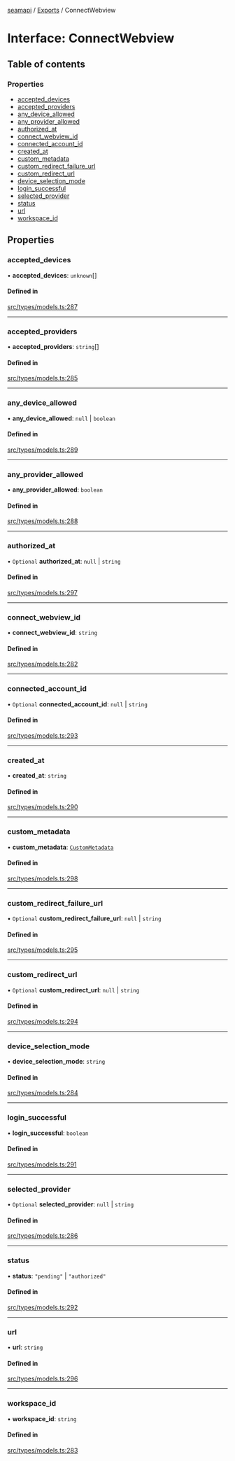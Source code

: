 [seamapi](../README.md) / [Exports](../modules.md) / ConnectWebview

# Interface: ConnectWebview

## Table of contents

### Properties

- [accepted\_devices](ConnectWebview.md#accepted_devices)
- [accepted\_providers](ConnectWebview.md#accepted_providers)
- [any\_device\_allowed](ConnectWebview.md#any_device_allowed)
- [any\_provider\_allowed](ConnectWebview.md#any_provider_allowed)
- [authorized\_at](ConnectWebview.md#authorized_at)
- [connect\_webview\_id](ConnectWebview.md#connect_webview_id)
- [connected\_account\_id](ConnectWebview.md#connected_account_id)
- [created\_at](ConnectWebview.md#created_at)
- [custom\_metadata](ConnectWebview.md#custom_metadata)
- [custom\_redirect\_failure\_url](ConnectWebview.md#custom_redirect_failure_url)
- [custom\_redirect\_url](ConnectWebview.md#custom_redirect_url)
- [device\_selection\_mode](ConnectWebview.md#device_selection_mode)
- [login\_successful](ConnectWebview.md#login_successful)
- [selected\_provider](ConnectWebview.md#selected_provider)
- [status](ConnectWebview.md#status)
- [url](ConnectWebview.md#url)
- [workspace\_id](ConnectWebview.md#workspace_id)

## Properties

### accepted\_devices

• **accepted\_devices**: `unknown`[]

#### Defined in

[src/types/models.ts:287](https://github.com/seamapi/javascript/blob/main/src/types/models.ts#L287)

___

### accepted\_providers

• **accepted\_providers**: `string`[]

#### Defined in

[src/types/models.ts:285](https://github.com/seamapi/javascript/blob/main/src/types/models.ts#L285)

___

### any\_device\_allowed

• **any\_device\_allowed**: ``null`` \| `boolean`

#### Defined in

[src/types/models.ts:289](https://github.com/seamapi/javascript/blob/main/src/types/models.ts#L289)

___

### any\_provider\_allowed

• **any\_provider\_allowed**: `boolean`

#### Defined in

[src/types/models.ts:288](https://github.com/seamapi/javascript/blob/main/src/types/models.ts#L288)

___

### authorized\_at

• `Optional` **authorized\_at**: ``null`` \| `string`

#### Defined in

[src/types/models.ts:297](https://github.com/seamapi/javascript/blob/main/src/types/models.ts#L297)

___

### connect\_webview\_id

• **connect\_webview\_id**: `string`

#### Defined in

[src/types/models.ts:282](https://github.com/seamapi/javascript/blob/main/src/types/models.ts#L282)

___

### connected\_account\_id

• `Optional` **connected\_account\_id**: ``null`` \| `string`

#### Defined in

[src/types/models.ts:293](https://github.com/seamapi/javascript/blob/main/src/types/models.ts#L293)

___

### created\_at

• **created\_at**: `string`

#### Defined in

[src/types/models.ts:290](https://github.com/seamapi/javascript/blob/main/src/types/models.ts#L290)

___

### custom\_metadata

• **custom\_metadata**: [`CustomMetadata`](../modules.md#custommetadata)

#### Defined in

[src/types/models.ts:298](https://github.com/seamapi/javascript/blob/main/src/types/models.ts#L298)

___

### custom\_redirect\_failure\_url

• `Optional` **custom\_redirect\_failure\_url**: ``null`` \| `string`

#### Defined in

[src/types/models.ts:295](https://github.com/seamapi/javascript/blob/main/src/types/models.ts#L295)

___

### custom\_redirect\_url

• `Optional` **custom\_redirect\_url**: ``null`` \| `string`

#### Defined in

[src/types/models.ts:294](https://github.com/seamapi/javascript/blob/main/src/types/models.ts#L294)

___

### device\_selection\_mode

• **device\_selection\_mode**: `string`

#### Defined in

[src/types/models.ts:284](https://github.com/seamapi/javascript/blob/main/src/types/models.ts#L284)

___

### login\_successful

• **login\_successful**: `boolean`

#### Defined in

[src/types/models.ts:291](https://github.com/seamapi/javascript/blob/main/src/types/models.ts#L291)

___

### selected\_provider

• `Optional` **selected\_provider**: ``null`` \| `string`

#### Defined in

[src/types/models.ts:286](https://github.com/seamapi/javascript/blob/main/src/types/models.ts#L286)

___

### status

• **status**: ``"pending"`` \| ``"authorized"``

#### Defined in

[src/types/models.ts:292](https://github.com/seamapi/javascript/blob/main/src/types/models.ts#L292)

___

### url

• **url**: `string`

#### Defined in

[src/types/models.ts:296](https://github.com/seamapi/javascript/blob/main/src/types/models.ts#L296)

___

### workspace\_id

• **workspace\_id**: `string`

#### Defined in

[src/types/models.ts:283](https://github.com/seamapi/javascript/blob/main/src/types/models.ts#L283)
